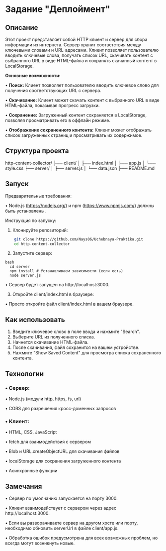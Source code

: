 # Задание "Деплоймент"

## Описание

Этот проект представляет собой HTTP клиент и сервер для сбора информации из интернета.
Сервер хранит соответствия между ключевыми словами и URL-адресами. Клиент позволяет пользователю вводить ключевые слова, получать список URL, скачивать контент с выбранного URL в виде HTML-файла и сохранять скачанный контент в LocalStorage.

**Основные возможности:**

•   **Поиск:** Клиент позволяет пользователю вводить ключевое слово для получения соответствующих URL с сервера.

•   **Скачивание:** Клиент может скачать контент с выбранного URL в виде HTML-файла, показывая прогресс загрузки.

•   **Сохранение:** Загруженный контент сохраняется в LocalStorage, позволяя просматривать его в оффлайн режиме.

•   **Отображение сохраненного контента:** Клиент может отображать список загруженных страниц и просматривать их содержимое.

## Структура проекта
http-content-collector/
├── client/
│  ├── index.html
│  ├── app.js
│  └── style.css
├── server/
│  ├── server.js
│  └── data.json
├── README.md

## Запуск

Предварительные требования:

•  Node.js (https://nodejs.org/) и npm (https://www.npmjs.com/) должны быть установлены.

Инструкция по запуску:

1. Клонируйте репозиторий:

  
```bash
    git clone https://github.com/Nays06/Uchebnaya-Praktika.git
    cd http-content-collector

```
2. Запустите сервер:

  
```
bash
  cd server
  npm install # Устанавливаем зависимости (если есть)
  node server.js
  ```
  •  Сервер будет запущен на http://localhost:3000.

3. Откройте client/index.html в браузере:

  •  Просто откройте файл client/index.html в вашем браузере.

## Как использовать

1. Введите ключевое слово в поле ввода и нажмите "Search".
2. Выберите URL из полученного списка.
3. Начнется скачивание HTML-файла.
4. После скачивания, файл сохранится на вашем устройстве.
5. Нажмите "Show Saved Content" для просмотра списка сохраненного контента.

## Технологии

### •  Сервер:

  •  Node.js (модули http, https, fs, url)

  •  CORS для разрешения кросс-доменных запросов

### •  Клиент:

  •  HTML, CSS, JavaScript

  •  fetch для взаимодействия с сервером

  •  Blob и URL.createObjectURL для скачивания файлов

  •  localStorage для сохранения загруженного контента

  •  Асинхронные функции

## Замечания

•  Сервер по умолчанию запускается на порту 3000.

•  Клиент взаимодействует с сервером через адрес http://localhost:3000.

•  Если вы разворачиваете сервер на другом хосте или порту, необходимо обновить serverUrl в файле client/app.js.

•  Обработка ошибок предусмотрена для всех возможных проблем, но всегда могут возникнуть новые.